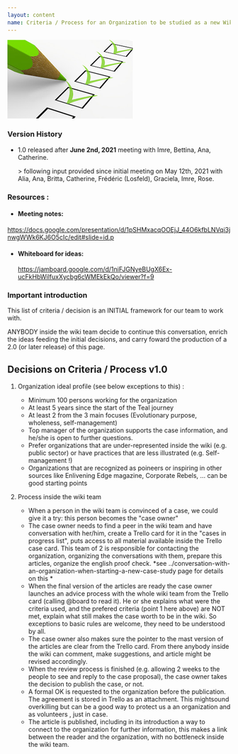 ```yaml
---
layout: content
name: Criteria / Process for an Organization to be studied as a new Wiki case
---
```

![](/media/criteria.jpg)

### Version History

* 1.0 released after **June 2nd, 2021** meeting with Imre, Bettina, Ana, Catherine. 

  \> following input provided since initial meeting on May 12th, 2021 with Alia, Ana, Britta, Catherine, Frédéric (Losfeld), Graciela, Imre, Rose.

### Resources :

* #### Meeting notes:

https://docs.google.com/presentation/d/1pSHMxacqOOEjJ_44O6kfbLNVqi3jnwgWWk6KJ6O5cIc/edit#slide=id.p

* #### Whiteboard for ideas:

   https://jamboard.google.com/d/1niFJGNyeBUgX6Ex-ucFkHbWilfuxXycbg6cWMEkEkQo/viewer?f=9

### Important introduction

This list of criteria / decision is an INITIAL framework for our team to work with. 

ANYBODY inside the wiki team decide to continue this conversation, enrich the ideas feeding the initial decisions, and carry foward the production of a 2.0 (or later release) of this page.

## Decisions on Criteria / Process v1.0

1. Organization ideal profile (see below exceptions to this) : 

   * Minimum 100 persons working for the organization
   * At least 5 years since the start of the Teal journey
   * At least 2 from the 3 main focuses (Evolutionary purpose, wholeness, self-management)
   * Top manager of the organization supports the case information, and he/she is open to further questions.
   * Prefer organizations that are under-represented inside the wiki (e.g. public sector) or have practices that are less illustrated (e.g. Self-management !)
   * Organizations that are recognized as poineers or inspiring in other sources like Enlivening Edge magazine, Corporate Rebels, ... can be good starting points

2. Process inside the wiki team

   * When a person in the wiki team is convinced of a case, we could give it a try: this person becomes the "case owner"
   * The case owner needs to find a peer in the wiki team and have conversation with her/him, create a Trello card for it in the "cases in progress list", puts access to all material available inside the Trello case card. This team of 2 is responsible for contacting the organization, organizing the conversations with them, prepare this articles, organize the english proof check. *see ../conversation-with-an-organization-when-starting-a-new-case-study page for details on this *
   * When the final version of the articles are ready the case owner launches an advice process with the whole wiki team from the Trello card (calling @board to read it). He or she explains what were the criteria used, and the prefered criteria (point 1 here above) are NOT met, explain what still makes the case worth to be in the wiki. So exceptions to basic rules are welcome, they need to be understood by all.
   * The case owner also makes sure the pointer to the mast version of the articles are clear from the Trello card. From there anybody inside the wiki can comment, make suggestions, and article might be revised accordingly.
   * When the review process is finished (e.g. allowing 2 weeks to the people to see and reply to the case proposal), the case owner takes the decision to publish the case, or not.
   * A formal OK is requested to the organization before the publication. The agreement is stored in Trello as an attachment. This mightsound overkilling but can be a good way to protect us a an organization and as volunteers , just in case.
   * The article is published, including in its introduction a way to connect to the organization for further information, this makes a link between the reader and the organization, with no bottleneck inside the wiki team.

